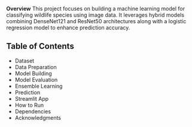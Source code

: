 **Overview**
This project focuses on building a machine learning model for classifying wildlife species using image data. It leverages hybrid models combining DenseNet121 and ResNet50 architectures along with a logistic regression model to enhance prediction accuracy.

## Table of Contents
- Dataset
- Data Preparation
- Model Building
- Model Evaluation
- Ensemble Learning
- Prediction
- Streamlit App
- How to Run
- Dependencies
- Acknowledgments

